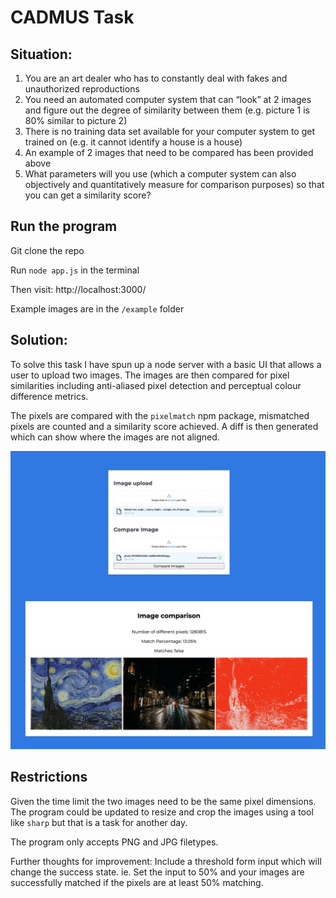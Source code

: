 # CADMUS Task

## Situation:
1. You are an art dealer who has to constantly deal with fakes and unauthorized reproductions
2. You need an automated computer system that can “look” at 2 images and figure out the degree of similarity between them (e.g. picture 1 is 80% similar to picture 2)
3. There is no training data set available for your computer system to get trained on (e.g. it cannot identify a house is a house)
4. An example of 2 images that need to be compared has been provided above
5. What parameters will you use (which a computer system can also objectively and quantitatively measure for comparison purposes) so that you can get a similarity score?

## Run the program
Git clone the repo

Run `node app.js` in the terminal

Then visit: http://localhost:3000/

Example images are in the `/example` folder

## Solution:
To solve this task I have spun up a node server with a basic UI that allows a user to upload two images. The images are then compared for pixel similarities including anti-aliased pixel detection and perceptual colour difference metrics.

The pixels are compared with the `pixelmatch` npm package, mismatched pixels are counted and a similarity score achieved. A diff is then generated which can show where the images are not aligned.

![screenshot](./screenshot/Screenshot.jpg)

## Restrictions
Given the time limit the two images need to be the same pixel dimensions. The program could be updated to resize and crop the images using a tool like `sharp` but that is a task for another day.

The program only accepts PNG and JPG filetypes.

Further thoughts for improvement: Include a threshold form input which will change the success state. ie. Set the input to 50% and your images are successfully matched if the pixels are at least 50% matching.